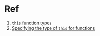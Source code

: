 # Ref

1. [`this` function types](https://github.com/Microsoft/TypeScript/pull/6739)
2. [Specifying the type of `this` for functions](https://github.com/Microsoft/TypeScript/wiki/What%27s-new-in-TypeScript#specifying-the-type-of-this-for-functions)
